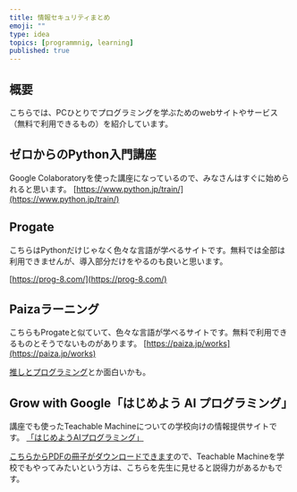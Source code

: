 ```yaml
---
title: 情報セキュリティまとめ
emoji: ""
type: idea
topics: [programmnig, learning]
published: true
---
```

## 概要
こちらでは、PCひとりでプログラミングを学ぶためのwebサイトやサービス（無料で利用できるもの）を紹介しています。

## ゼロからのPython入門講座
Google Colaboratoryを使った講座になっているので、みなさんはすぐに始められると思います。
[https://www.python.jp/train/](https://www.python.jp/train/)

## Progate
こちらはPythonだけじゃなく色々な言語が学べるサイトです。無料では全部は利用できませんが、導入部分だけをやるのも良いと思います。

[https://prog-8.com/](https://prog-8.com/)

## Paizaラーニング
こちらもProgateと似ていて、色々な言語が学べるサイトです。無料で利用できるものとそうでないものがあります。
[https://paiza.jp/works](https://paiza.jp/works)

[推しとプログラミング](https://paiza.jp/oshipro)とか面白いかも。

## Grow with Google「はじめよう AI プログラミング」
講座でも使ったTeachable Machineについての学校向けの情報提供サイトです。
[「はじめようAIプログラミング」](https://grow.google/intl/ALL_jp/education/#?modal_active=none&education_activeEl=ai-education-program)

[こちらからPDFの冊子がダウンロードできます](https://g.co/grow/ai-booklet-jp)ので、Teachable Machineを学校でもやってみたいという方は、こちらを先生に見せると説得力があるかもです。
